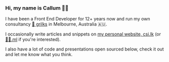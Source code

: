### Hi, my name is Callum 🧔‍♂️

I have been a Front End Developer for 12+ years now and run my own consultancy [🐓 grilks](http://grilks.com) in Melbourne, Australia 🇦🇺.

I occasionally write articles and snippets on [my personal website, csi.lk](https://csi.lk) (or [🧔‍♂️.ml](https://xn--g5hx212o.ml/) if you're interested).

I also have a lot of code and presentations open sourced below, check it out and let me know what you think.

